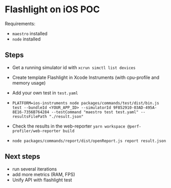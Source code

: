 # Flashlight on iOS POC

Requirements:

- `maestro` installed
- `node` installed

## Steps

- Get a running simulator id with `xcrun simctl list devices`
- Create template Flashlight in Xcode Instruments (with cpu-profile and memory usage)
- Add your own test in `test.yaml`
- `PLATFORM=ios-instruments node packages/commands/test/dist/bin.js test --bundleId <YOUR_APP_ID> --simulatorId 9F852910-03AD-495A-8E16-7356B764284 --testCommand "maestro test test.yaml" --resultsFilePath "./result.json"`

- Check the results in the web-reporter
  `yarn workspace @perf-profiler/web-reporter build`
- `node packages/commands/report/dist/openReport.js report result.json`

## Next steps

- run several iterations
- add more metrics (RAM, FPS)
- Unify API with flashlight test

